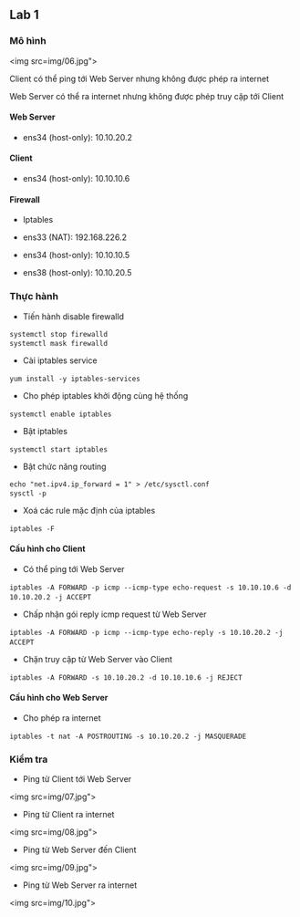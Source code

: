 ## Lab 1

### Mô hình

<img src=img/06.jpg">

Client có thể ping tới Web Server nhưng không được phép ra internet

Web Server có thể ra internet nhưng không được phép truy cập tới Client 

#### Web Server

- ens34 (host-only): 10.10.20.2

#### Client

- ens34 (host-only): 10.10.10.6

#### Firewall

- Iptables 

- ens33 (NAT): 192.168.226.2

- ens34 (host-only): 10.10.10.5

- ens38 (host-only): 10.10.20.5

### Thực hành

- Tiến hành disable firewalld

```
systemctl stop firewalld 
systemctl mask firewalld 
```

- Cài iptables service

`yum install -y iptables-services`

- Cho phép iptables khởi động cùng hệ thống

`systemctl enable iptables`

- Bật iptables

`systemctl start iptables`

- Bật chức năng routing 

```
echo "net.ipv4.ip_forward = 1" > /etc/sysctl.conf
sysctl -p 
```

- Xoá các rule mặc định của iptables

`iptables -F`

#### Cấu hình cho Client

- Có thể ping tới Web Server

`iptables -A FORWARD -p icmp --icmp-type echo-request -s 10.10.10.6 -d 10.10.20.2 -j ACCEPT`

- Chấp nhận gói reply icmp request từ Web Server

`iptables -A FORWARD -p icmp --icmp-type echo-reply -s 10.10.20.2 -j ACCEPT`

- Chặn truy cập từ Web Server vào Client 

`iptables -A FORWARD -s 10.10.20.2 -d 10.10.10.6 -j REJECT`

#### Cấu hình cho Web Server

- Cho phép ra internet 

`iptables -t nat -A POSTROUTING -s 10.10.20.2 -j MASQUERADE`

### Kiểm tra

- Ping từ Client tới Web Server

<img src=img/07.jpg">

- Ping từ Client ra internet 

<img src=img/08.jpg">

- Ping từ Web Server đến Client 

<img src=img/09.jpg">

- Ping từ Web Server ra internet 

<img src=img/10.jpg">